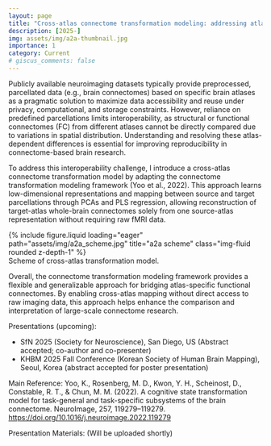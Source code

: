 ```yaml
---
layout: page
title: "Cross-atlas connectome transformation modeling: addressing atlas-dependent discrepancies in brain network analysis"
description: [2025-]
img: assets/img/a2a-thumbnail.jpg
importance: 1
category: Current
# giscus_comments: false
---
```


Publicly available neuroimaging datasets typically provide preprocessed, parcellated data (e.g., brain connectomes) based on specific brain atlases as a pragmatic solution to maximize data accessibility and reuse under privacy, computational, and storage constraints. However, reliance on predefined parcellations limits interoperability, as structural or functional connectomes (FC) from different atlases cannot be directly compared due to variations in spatial distribution. Understanding and resolving these atlas-dependent differences is essential for improving reproducibility in connectome-based brain research.

To address this interoperability challenge, I introduce a cross-atlas connectome transformation model by adapting the connectome transformation modeling framework (Yoo et al., 2022). This approach learns low-dimensional representations and mapping between source and target parcellations through PCAs and PLS regression, allowing reconstruction of target-atlas whole-brain connectomes solely from one source-atlas representation without requiring raw fMRI data.

<div class="row">
    <div class="col-sm mt-3 mt-md-0">
        {% include figure.liquid loading="eager" path="assets/img/a2a_scheme.jpg" title="a2a scheme" class="img-fluid rounded z-depth-1" %}
    </div>
</div>
<div class="caption">
    Scheme of cross-atlas transformation model.
</div>

Overall, the connectome transformation modeling framework provides a flexible and generalizable approach for bridging atlas-specific functional connectomes. By enabling cross-atlas mapping without direct access to raw imaging data, this approach helps enhance the comparison and interpretation of large-scale connectome research.

Presentations (upcoming):
- SfN 2025 (Society for Neuroscience), San Diego, US (Abstract accepted; co-author and co-presenter)
- KHBM 2025 Fall Conference (Korean Society of Human Brain Mapping), Seoul, Korea (abstract accepted for poster presentation)

Main Reference:
Yoo, K., Rosenberg, M. D., Kwon, Y. H., Scheinost, D., Constable, R. T., & Chun, M. M. (2022). A cognitive state transformation model for task-general and task-specific subsystems of the brain connectome. NeuroImage, 257, 119279–119279. https://doi.org/10.1016/j.neuroimage.2022.119279

Presentation Materials:
(Will be uploaded shortly)
